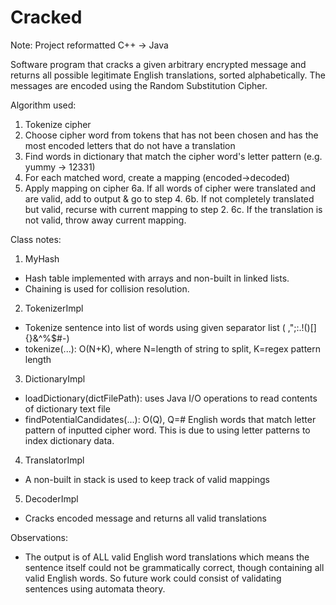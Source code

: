 # Cracked

Note: Project reformatted C++ -> Java

Software program that cracks a given arbitrary encrypted message and returns all possible legitimate English translations, sorted alphabetically. The messages are encoded using the Random Substitution Cipher.

Algorithm used:
1. Tokenize cipher
2. Choose cipher word from tokens that has not been chosen and has the most encoded letters that do not have a translation
3. Find words in dictionary that match the cipher word's letter pattern (e.g. yummy -> 12331)
4. For each matched word, create a mapping (encoded->decoded)
5. Apply mapping on cipher
6a. If all words of cipher were translated and are valid, add to output & go to step 4.
6b. If not completely translated but valid, recurse with current mapping to step 2.
6c. If the translation is not valid, throw away current mapping.

Class notes:
1. MyHash
- Hash table implemented with arrays and non-built in linked lists.
- Chaining is used for collision resolution.
2. TokenizerImpl
- Tokenize sentence into list of words using given separator list ( ,\";:.!()[]{}&^%$#-)
- tokenize(...): O(N+K), where N=length of string to split, K=regex pattern length
3. DictionaryImpl
- loadDictionary(dictFilePath): uses Java I/O operations to read contents of dictionary text file
- findPotentialCandidates(...): O(Q), Q=# English words that match letter pattern of inputted cipher word. This is due to using
  letter patterns to index dictionary data.
4. TranslatorImpl
- A non-built in stack is used to keep track of valid mappings
5. DecoderImpl
- Cracks encoded message and returns all valid translations

Observations:
- The output is of ALL valid English word translations which means the sentence itself could not be grammatically correct, 
  though containing all valid English words. So future work could consist of validating sentences using automata theory.

